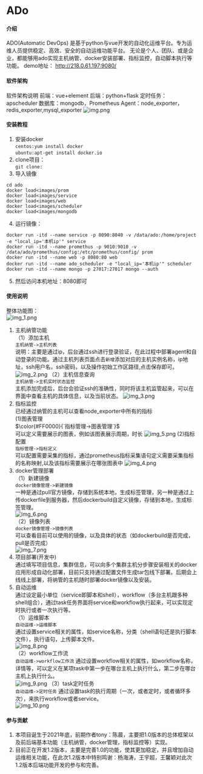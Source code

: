# ADo

#### 介绍

ADO(Automatic DevOps) 是基于python与vue开发的自动化运维平台。专为运维人员提供稳定、高效、安全的自动运维功能平台。
无论是个人、团队、或是企业，都能够用ado实现主机纳管、docker安装部署、指标监控，自动脚本执行等功能。
demo地址：
http://218.0.61.197:9080/

#### 软件架构
软件架构说明
前端：vue+element
后端：python+flask
定时任务：apscheduler
数据库：mongodb，Prometheus
Agent：node_exporter，redis_exporter,mysql_exporter
![img.png](doc_file/img.png)

#### 安装教程

1. 安装docker  
`centos:yum install docker`  
`ubuntu:apt-get install docker.io`  
2. clone项目：  
`git clone:`  
3. 导入镜像  
```commandline
cd ado
docker load<images/prom
docker load<images/service
docker load<images/web
docker load<images/scheduler
docker load<images/mongodb
```
4. 运行镜像：
```commandline
docker run -itd --name service -p 8090:8040 -v /data/ado:/home/project -e "local_ip='本机ip'" service
docker run -itd --name promethus -p 9010:9010 -v /data/ado/promethus/config:/etc/promethus/config/ prom
docker run -itd --name web -p 8080:80 web
docker run -itd --name ado_scheduler -e "local_ip='本机ip'" scheduler
docker run -itd --name mongo -p 27017:27017 mongo --auth
```
5. 然后访问本机地址：8080即可


#### 使用说明
整体功能图：  
![img_1.png](doc_file/img_1.png)
1. 主机纳管功能  
（1）添加主机  
`主机纳管->主机列表`  
说明：主要是通过ip，后台通过ssh进行登录验证，在此过程中部署agent和自动登录的功能。通过主机列表页面点击`新增`添加对应的主机实例名称，ip地址，ssh用户名，ssh密码，以及操作初始工作区路径,点击保存即可。  
![img_2.png](doc_file/img_2.png)
（2）主机信息查询  
`主机纳管->主机实时状态监控`  
主机添加完成后，后台会验证ssh的准确性，同时将该主机监管起来，可以在界面中查看主机的具体信息，以及当前状态。
![img_3.png](doc_file/img_3.png)
2. 指标监控  
已经通过纳管的主机可以查看node_exporter中所有的指标  
(1)图表管理  
$\color{#FF0000}{`指标管理->图表管理`}$  
可以定义需要展示的图表，例如该图表展示周期，时长 
![img_5.png](doc_file/img_5.png)
(2)指标配置  
`指标管理->指标定义`  
可以配置需要采集的指标，通过prometheus指标采集语句定义需要采集指标的名称映射,以及该指标需要展示在哪张图表中
![img_4.png](doc_file/img_4.png)
3. docker管理部署  
（1）新建镜像  
`docker镜像管理->新建镜像`  
一种是通过pull官方镜像，存储到系统本地，生成标签管理，另一种是通过上传dockerfile到服务器，然后dockerbuild自定义镜像，存储到本地，生成标签管理。  
![img_6.png](doc_file/img_6.png)  
（2）镜像列表  
`docker镜像管理->镜像列表`  
可以查看目前可以使用的镜像，以及具体的状态（如dockerbuild是否完成，pull是否完成）  
![img_7.png](doc_file/img_7.png)  
4. 项目部署(开发中)  
通过填写项目信息，集群信息，可以向多个集群主机分步骤安装相关的docker应用形成自动化部署，目前只支持通过配置文件生成tar包线下部署。后期会上线线上部署，将纳管的主机随时部署docker镜像以及安装。  
5. 自动运维  
通过设定最小单位（service即脚本和shell），workflow（多台主机跟多种shell组合），通过task任务界面将service和workflow执行起来，可以实现定时执行或者一次执行等。  
（1）运维脚本  
`自动运维->运维脚本`  
通过设置service相关的属性，如service名称，分类（shell语句还是执行脚本文件），执行语句，上传脚本文件。  
![img_8.png](doc_file/img_8.png)  
（2）workflow工作流  
`自动运维->workflow工作流` 
通过设置workflow相关的属性，如workflow名称，详情等，可以定义在某项task中第一步在哪台主机上执行什么，第二步在哪台主机上执行什么。  
![img_9.png](doc_file/img_9.png) 
（3）task定时任务  
`自动运维->定时任务` 
通过设置task的执行周期（一次，或者定时，或者循环多次），来执行workflow或者service。  
![img_10.png](doc_file/img_10.png)
#### 参与贡献

1. 本项目诞生于2021年底，前期作者tony：陈晨，主要把1.0版本的总体框架以及前后端基本功能（主机纳管，docker管理，指标监控等）实现。
2. 目前正在开发1.2版本，主要是完善1.0的功能，使其更加稳定，并且增加自动运维相关功能，在此次1.2版本中特别鸣谢：杨海涛，王宇超，王馨颖对此次1.2版本后端功能开发的参与和完善。



